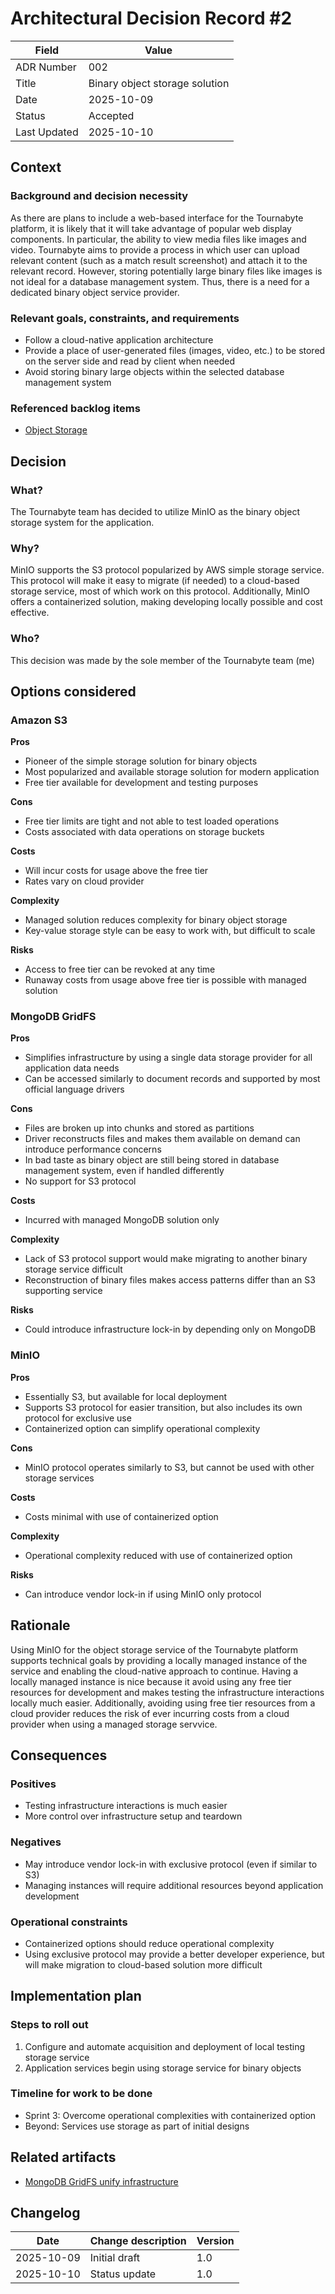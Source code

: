 # Architectural Decision Record #2

| Field | Value |
| ----- | ----- |
| ADR Number | 002 | <!-- Numeric identifier of this ADR -->
| Title | Binary object storage solution | <!-- short, descriptive decision title -->
| Date | 2025-10-09 | <!-- Date decision made -->
| Status | Accepted | <!-- One of (Proposed/Accepted/Rejected/Superseded by/Deprecated) -->
| Last Updated | 2025-10-10 | <!-- Date of last update -->

## Context

### Background and decision necessity

As there are plans to include a web-based interface for the Tournabyte platform, it is likely that it will take advantage of popular web display components. In particular, the ability to view media files like images and video. Tournabyte aims to provide a process in which user can upload relevant content (such as a match result screenshot) and attach it to the relevant record. However, storing potentially large binary files like images is not ideal for a database management system. Thus, there is a need for a dedicated binary object service provider.

### Relevant goals, constraints, and requirements

- Follow a cloud-native application architecture
- Provide a place of user-generated files (images, video, etc.) to be stored on the server side and read by client when needed
- Avoid storing binary large objects within the selected database management system

### Referenced backlog items

- [Object Storage](https://tree.taiga.io/project/nathancmendoza-tournabyte/us/52?milestone=479657)

## Decision

### What?

The Tournabyte team has decided to utilize MinIO as the binary object storage system for the application.

### Why?

MinIO supports the S3 protocol popularized by AWS simple storage service. This protocol will make it easy to migrate (if needed) to a cloud-based storage service, most of which work on this protocol. Additionally, MinIO offers a containerized solution, making developing locally possible and cost effective.

### Who?

This decision was made by the sole member of the Tournabyte team (me)

## Options considered

<!-- One subsection per option. Consider pros, cons, costs, complexity, and risk with each -->
### Amazon S3

**Pros**

- Pioneer of the simple storage solution for binary objects
- Most popularized and available storage solution for modern application
- Free tier available for development and testing purposes

**Cons**

- Free tier limits are tight and not able to test loaded operations
- Costs associated with data operations on storage buckets

**Costs**

- Will incur costs for usage above the free tier
- Rates vary on cloud provider

**Complexity**

- Managed solution reduces complexity for binary object storage
- Key-value storage style can be easy to work with, but difficult to scale

**Risks**

- Access to free tier can be revoked at any time
- Runaway costs from usage above free tier is possible with managed solution

### MongoDB GridFS

**Pros**

- Simplifies infrastructure by using a single data storage provider for all application data needs
- Can be accessed similarly to document records and supported by most official language drivers

**Cons**

- Files are broken up into chunks and stored as partitions
- Driver reconstructs files and makes them available on demand can introduce performance concerns
- In bad taste as binary object are still being stored in database management system, even if handled differently
- No support for S3 protocol

**Costs**

- Incurred with managed MongoDB solution only

**Complexity**

- Lack of S3 protocol support would make migrating to another binary storage service difficult
- Reconstruction of binary files makes access patterns differ than an S3 supporting service

**Risks**

- Could introduce infrastructure lock-in by depending only on MongoDB

### MinIO

**Pros**

- Essentially S3, but available for local deployment
- Supports S3 protocol for easier transition, but also includes its own protocol for exclusive use
- Containerized option can simplify operational complexity

**Cons**

- MinIO protocol operates similarly to S3, but cannot be used with other storage services

**Costs**

- Costs minimal with use of containerized option

**Complexity**

- Operational complexity reduced with use of containerized option

**Risks**

- Can introduce vendor lock-in if using MinIO only protocol

## Rationale

<!-- Explain why the selected option is the best fit. Include technical and business reasoning -->
Using MinIO for the object storage service of the Tournabyte platform supports technical goals by providing a locally managed instance of the service and enabling the cloud-native approach to continue. Having a locally managed instance is nice because it avoid using any free tier resources for development and makes testing the infrastructure interactions locally much easier. Additionally, avoiding using free tier resources from a cloud provider reduces the risk of ever incurring costs from a cloud provider when using a managed storage servvice.

## Consequences

### Positives

- Testing infrastructure interactions is much easier
- More control over infrastructure setup and teardown

### Negatives

- May introduce vendor lock-in with exclusive protocol (even if similar to S3) 
- Managing instances will require additional resources beyond application development

### Operational constraints

- Containerized options should reduce operational complexity
- Using exclusive protocol may provide a better developer experience, but will make migration to cloud-based solution more difficult

## Implementation plan

### Steps to roll out

1) Configure and automate acquisition and deployment of local testing storage service
2) Application services begin using storage service for binary objects

### Timeline for work to be done

- Sprint 3: Overcome operational complexities with containerized option
- Beyond: Services use storage as part of initial designs

## Related artifacts

<!-- direct links to backlog items used in this ADR-->
<!-- related ADRs and architectural diagrams can go here -->

- [MongoDB GridFS unify infrastructure](./chapter-01a_adr-001.md)

## Changelog 

| Date | Change description | Version |
| ---- | ------------------ | ------- |
| 2025-10-09 | Initial draft | 1.0 |
| 2025-10-10 | Status update | 1.0 |
